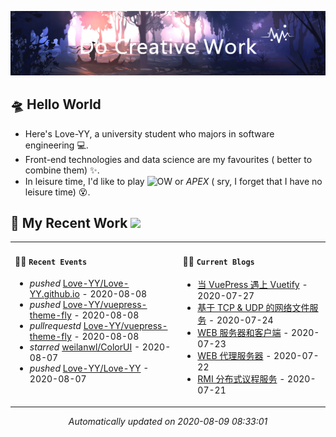 <!-- insert background image -->
![avatar](https://raw.githubusercontent.com/Love-YY/Love-YY/master/src/background.png)

<!-- main intruction -->
## 🛸 Hello World
- Here's Love-YY, a university student who majors in software engineering 💻. 
- Front-end technologies and data science are my favourites ( better to combine them) ✨.
- In leisure time, I'd like to play ![OW](https://blz.nosdn.127.net/1/overwatch/images/common/overwatch.ico) or *APEX* ( sry, I forget that I have no leisure time) 😵.
## 🌈 My Recent Work  <img src="https://media.giphy.com/media/mGcNjsfWAjY5AEZNw6/giphy.gif" width="40">

<table>
<tr>
<td valign="top" width="500 px">

#### 🚴‍♀️ `Recent Events`

<!-- event starts -->
* *pushed* <a href=https://github.com/Love-YY/Love-YY.github.io/commits/65a0083552ee468912489522d1f7bc4a99899e97 target='_blank'>Love-YY/Love-YY.github.io</a> - 2020-08-08
* *pushed* <a href=https://github.com/Love-YY/vuepress-theme-fly/commits/dc405563838e35776fdcfc8f29e0cc30403a12fd target='_blank'>Love-YY/vuepress-theme-fly</a> - 2020-08-08
* *pullrequestd* <a href=https://github.com/Love-YY/vuepress-theme-fly target='_blank'>Love-YY/vuepress-theme-fly</a> - 2020-08-08
* *starred* <a href=https://github.com/weilanwl/ColorUI target='_blank'>weilanwl/ColorUI</a> - 2020-08-07
* *pushed* <a href=https://github.com/Love-YY/Love-YY/commits/123c86d8456c09350ad5fb699f0c55f3d8c9dbcd target='_blank'>Love-YY/Love-YY</a> - 2020-08-07
<!-- event ends -->
</td>
<td valign="top" width="500 px">

#### 🏄‍♂️ `Current Blogs`

<!-- blog starts -->
* <a href=https://www.flynoodle.xyz/views/blog/%E5%BD%93VuePress%E9%81%87%E4%B8%8AVuetify.html target='_blank'> 当 VuePress 遇上 Vuetify</a> - 2020-07-27
* <a href=https://www.flynoodle.xyz/views/network/%E5%9F%BA%E4%BA%8ETCP&UDP%E7%9A%84%E7%BD%91%E7%BB%9C%E6%96%87%E4%BB%B6%E6%9C%8D%E5%8A%A1.html target='_blank'> 基于 TCP & UDP 的网络文件服务</a> - 2020-07-24
* <a href=https://www.flynoodle.xyz/views/network/WEB%E6%9C%8D%E5%8A%A1%E5%99%A8%E5%92%8C%E5%AE%A2%E6%88%B7%E7%AB%AF.html target='_blank'> WEB 服务器和客户端</a> - 2020-07-23
* <a href=https://www.flynoodle.xyz/views/network/WEB%E4%BB%A3%E7%90%86%E6%9C%8D%E5%8A%A1%E5%99%A8.html target='_blank'> WEB 代理服务器</a> - 2020-07-22
* <a href=https://www.flynoodle.xyz/views/distributed/RMI%E5%88%86%E5%B8%83%E5%BC%8F%E8%AE%AE%E7%A8%8B%E6%9C%8D%E5%8A%A1.html target='_blank'> RMI 分布式议程服务</a> - 2020-07-21
<!-- blog ends -->
</td>
</tr>
</table>

<p align="center">
<i>
<!-- time starts -->
Automatically updated on 2020-08-09 08:33:01
<!-- time ends -->
</i>
</p>
